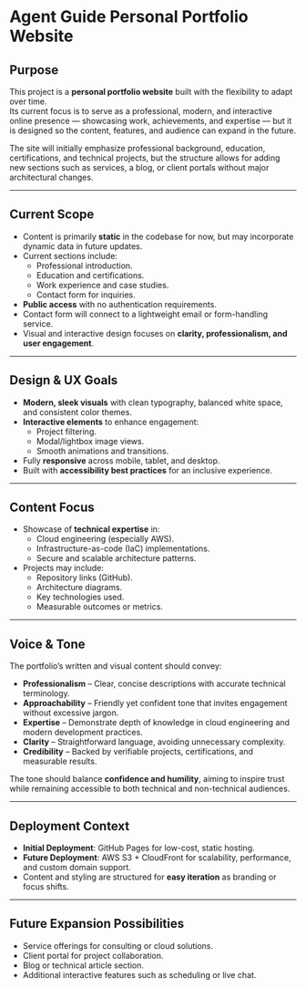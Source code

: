 # Agent Guide Personal Portfolio Website

## Purpose

This project is a **personal portfolio website** built with the flexibility to adapt over time.  
Its current focus is to serve as a professional, modern, and interactive online presence — showcasing work, achievements, and expertise — but it is designed so the content, features, and audience can expand in the future.

The site will initially emphasize professional background, education, certifications, and technical projects, but the structure allows for adding new sections such as services, a blog, or client portals without major architectural changes.

---

## Current Scope

- Content is primarily **static** in the codebase for now, but may incorporate dynamic data in future updates.
- Current sections include:
  - Professional introduction.
  - Education and certifications.
  - Work experience and case studies.
  - Contact form for inquiries.
- **Public access** with no authentication requirements.
- Contact form will connect to a lightweight email or form-handling service.
- Visual and interactive design focuses on **clarity, professionalism, and user engagement**.

---

## Design & UX Goals

- **Modern, sleek visuals** with clean typography, balanced white space, and consistent color themes.
- **Interactive elements** to enhance engagement:
  - Project filtering.
  - Modal/lightbox image views.
  - Smooth animations and transitions.
- Fully **responsive** across mobile, tablet, and desktop.
- Built with **accessibility best practices** for an inclusive experience.

---

## Content Focus

- Showcase of **technical expertise** in:
  - Cloud engineering (especially AWS).
  - Infrastructure-as-code (IaC) implementations.
  - Secure and scalable architecture patterns.
- Projects may include:
  - Repository links (GitHub).
  - Architecture diagrams.
  - Key technologies used.
  - Measurable outcomes or metrics.

---

## Voice & Tone

The portfolio’s written and visual content should convey:

- **Professionalism** – Clear, concise descriptions with accurate technical terminology.
- **Approachability** – Friendly yet confident tone that invites engagement without excessive jargon.
- **Expertise** – Demonstrate depth of knowledge in cloud engineering and modern development practices.
- **Clarity** – Straightforward language, avoiding unnecessary complexity.
- **Credibility** – Backed by verifiable projects, certifications, and measurable results.

The tone should balance **confidence and humility**, aiming to inspire trust while remaining accessible to both technical and non-technical audiences.

---

## Deployment Context

- **Initial Deployment**: GitHub Pages for low-cost, static hosting.
- **Future Deployment**: AWS S3 + CloudFront for scalability, performance, and custom domain support.
- Content and styling are structured for **easy iteration** as branding or focus shifts.

---

## Future Expansion Possibilities

- Service offerings for consulting or cloud solutions.
- Client portal for project collaboration.
- Blog or technical article section.
- Additional interactive features such as scheduling or live chat.
